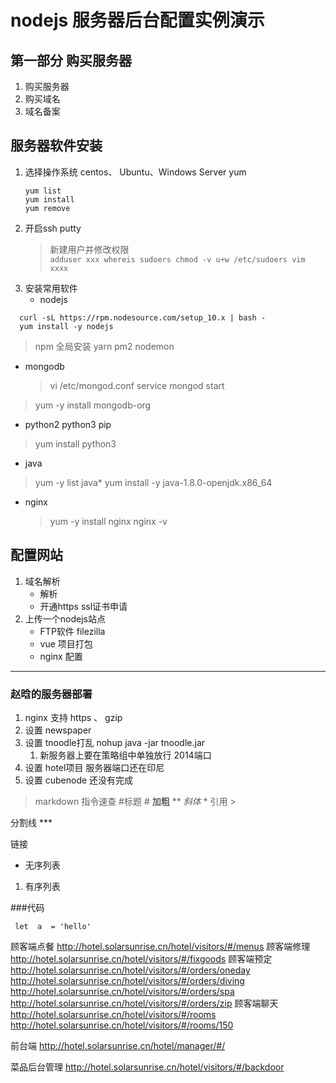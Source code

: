 # nodejs 服务器后台配置实例演示


## 第一部分 购买服务器
1. 购买服务器 
2. 购买域名
3. 域名备案

## 服务器软件安装
1. 选择操作系统   centos、 Ubuntu、Windows Server    yum
   ```
   yum list
   yum install
   yum remove
   ```
2. 开启ssh  putty
   > 新建用户并修改权限  
        ```
        adduser xxx
        whereis sudoers
        chmod -v u+w /etc/sudoers
        vim xxxx
        ```
3. 安装常用软件    
    * nodejs   
```
  curl -sL https://rpm.nodesource.com/setup_10.x | bash -
  yum install -y nodejs
```
> npm  全局安装  yarn pm2 nodemon 
  * mongodb 
    > vi /etc/mongod.conf 
    service mongod start
  > yum -y install mongodb-org 
  * python2 python3 pip 
  > yum install python3
  * java    
  > yum -y list java*
  yum install -y java-1.8.0-openjdk.x86_64
  * nginx  
    > yum -y install nginx
    nginx -v

      
## 配置网站
1. 域名解析
   * 解析
   * 开通https ssl证书申请
2. 上传一个nodejs站点
   * FTP软件 filezilla 
   * vue 项目打包
   * nginx 配置


---
### 赵晗的服务器部署

1. nginx 支持 https 、 gzip
2. 设置 newspaper
3. 设置 tnoodle打乱    nohup java -jar tnoodle.jar
   1. 新服务器上要在策略组中单独放行 2014端口
4. 设置 hotel项目     服务器端口还在印尼
5. 设置 cubenode    还没有完成


>markdown 指令速查
#标题    #
**加粗**    **
*斜体*     *
>引用    >

分割线 ***


链接 []()
- 无序列表
1. 有序列表

###代码
```
 let  a  = 'hello'
```



顾客端点餐
http://hotel.solarsunrise.cn/hotel/visitors/#/menus
顾客端修理
http://hotel.solarsunrise.cn/hotel/visitors/#/fixgoods
顾客端预定
http://hotel.solarsunrise.cn/hotel/visitors/#/orders/oneday
http://hotel.solarsunrise.cn/hotel/visitors/#/orders/diving
http://hotel.solarsunrise.cn/hotel/visitors/#/orders/spa
http://hotel.solarsunrise.cn/hotel/visitors/#/orders/zip
顾客端聊天
http://hotel.solarsunrise.cn/hotel/visitors/#/rooms
http://hotel.solarsunrise.cn/hotel/visitors/#/rooms/150

前台端
http://hotel.solarsunrise.cn/hotel/manager/#/

菜品后台管理
http://hotel.solarsunrise.cn/hotel/visitors/#/backdoor
